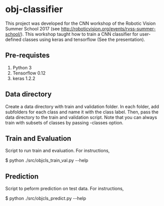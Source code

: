 # obj-classifier
This project was developed for the CNN workshop of the Robotic Vision Summer School 2017 (see http://roboticvision.org/events/rvss-summer-school/). This workshop taught how to train a CNN classifier for user-defined classes using keras and tensorflow (See the presentation).

## Pre-requistes
1. Python 3
2. Tensorflow 0.12
3. keras 1.2.2

## Data directory
Create a data directory with train and validation folder. In each folder, add subfolders for each class and name it with the class label. Then, pass the data directory to the train and validation script. Note that you can always train with subsets of classes by passing -classes option.

## Train and Evaluation
Script to run train and evaluation. For instructions,

$ python ./src/objcls_train_val.py --help

## Prediction
Script to peform prediction on test data. For instructions,

$ python ./src/objcls_predict.py --help
